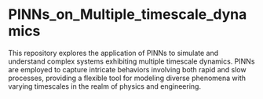 # PINNs_on_Multiple_timescale_dynamics
This repository explores the application of PINNs to simulate and understand complex systems exhibiting multiple timescale dynamics. PINNs are employed to capture intricate behaviors involving both rapid and slow processes, providing a flexible tool for modeling diverse phenomena with varying timescales in the realm of physics and engineering.
